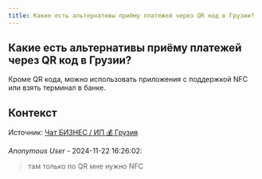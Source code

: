 ```yaml
---
title: Какие есть альтернативы приёму платежей через QR код в Грузии?
---
```


## Какие есть альтернативы приёму платежей через QR код в Грузии?

Кроме QR кода, можно использовать приложения с поддержкой NFC или взять терминал в банке.

## Контекст

Источник: [Чат БИЗНЕС / ИП 💰 Грузия](https://t.me/ip_ge)

_Anonymous User_ - 2024-11-22 16:26:02:

> там только по QR мне нужно NFC
